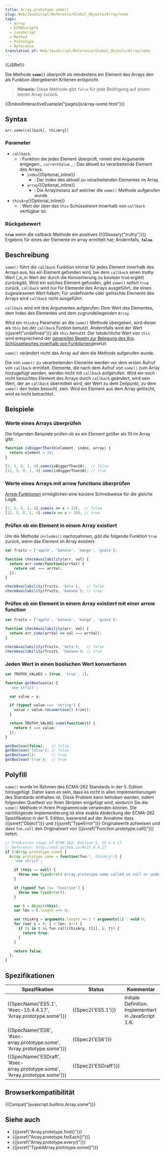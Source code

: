 ```yaml
---
title: Array.prototype.some()
slug: Web/JavaScript/Reference/Global_Objects/Array/some
tags:
  - Array
  - ECMAScript5
  - JavaScript
  - Method
  - Prototype
  - Reference
translation_of: Web/JavaScript/Reference/Global_Objects/Array/some
---
```

{{JSRef}}

Die Methode **`some()`** überprüft ob mindestens ein Element des Arrays den als Funktion übergebenen Kriterien entspricht.

> **Hinweis:** Diese Methode gibt `false` für jede Bedingung auf einem leeren Array zurück.

{{EmbedInteractiveExample("pages/js/array-some.html")}}

## Syntax

    arr.some(callback[, thisArg])

### Parameter

- `callback`
  - : Funktion die jedes Element überprüft, nimmt drei Argumente entgegen:_ `currentValue`
    _ : Das aktuell zu verarbeitende Element des Arrays.
    - `index`{{Optional_inline}}
      - : Der Index des aktuell zu verarbeitenden Elementes im Array.
    - `array`{{Optional_inline}}
      - : Die Arrayinstanz auf welcher die `some()` Methode aufgerufen wurde.
- `thisArg`{{Optional_inline}}
  - : Wert der über das `this` Schüsselwort innerhalb von `callback` verfügbar ist.

### Rückgabewert

**`true`** wenn die callback Methode ein positives ({{Glossary("truthy")}}) Ergebnis für eines der Elemente im array ermittelt hat; Andernfalls, **`false`**.

## Beschreibung

`some()` führt die `callback` Funktion einmal für jedes Element innerhalb des Arrays aus, bis ein Element gefunden wird, bei dem `callback` einen _truthy_ Wert (\_e_in Wert der durch die Konvertierung zu boolean true ergibt) zurückgibt. Wird ein solches Element gefunden, gibt `some()` sofort `true` zurück. `callback` wird nur für Elemente des Arrays ausgeführt, die einen zugewiesenen Wert haben; Für undefinierte oder gelöschte Elemente des Arrays wird `callback` nicht ausgeführt.

`callback` wird mit drei Argumenten aufgerufen: Dem Wert des Elementes, dem Index des Elementes und dem zugrundeliegenden `Array`.

WIrd ein `thisArg` Parameter an die `some()` Methode übergeben, wird dieser als `this` bei der `callback` Funtion benutzt. Andernfalls wird der Wert {{jsxref("undefined")}} als `this` benutzt. Der tatsächliche Wert von `this` wird entsprechend der [generellen Regeln zur Belegung des this Schlüsselwortes innerhalb von Funktionen](/de/docs/Web/JavaScript/Reference/Operators/this)gesetzt.

`some()` verändert nicht das Array auf dem die Methode aufgerufen wurde.

Die von `some()` zu verarbeitenden Elemente werden vor dem ersten Aufruf von `callback` ermittelt. Elemente, die nach dem Aufruf von `some()` zum Array hinzugefügt werden, werden nicht mit `callback` aufgerufen. Wird ein noch nicht besuchtes Element des Arrays durch `callback` geändert, wird sein Wert, der an `callback` übermittelt wird, der Wert zu dem Zeitpunkt, zu dem `some()` den Index besucht, sein. Wird ein Element aus dem Array gelöscht, wird es nicht betrachtet.

## Beispiele

### Werte eines Arrays überprüfen

Die folgenden Beispiele prüfen ob es ein Element größer als 10 im Array gibt.

```js
function isBiggerThan10(element, index, array) {
  return element > 10;
}

[2, 5, 8, 1, 4].some(isBiggerThan10);  // false
[12, 5, 8, 1, 4].some(isBiggerThan10); // true
```

### Werte eines Arrays mit arrow functions überprüfen

[Arrow Funktionen](/de/docs/Web/JavaScript/Reference/Functions/Arrow_functions) ermöglichen eine kürzere Schreibweise für die gleiche Logik.

```js
[2, 5, 8, 1, 4].some(x => x > 10);  // false
[12, 5, 8, 1, 4].some(x => x > 10); // true
```

### Prüfen ob ein Element in einem Array existiert

Um die Methode `includes()` nachzuahmen, gibt die folgende Funktion `true` zurück, wenn das Element im Array existiert:

```js
var fruits = ['apple', 'banana', 'mango', 'guava'];

function checkAvailability(arr, val) {
  return arr.some(function(arrVal) {
    return val === arrVal;
  });
}

checkAvailability(fruits, 'kela');   // false
checkAvailability(fruits, 'banana'); // true
```

### Prüfen ob ein Element in einem Array existiert mit einer arrow function

```js
var fruits = ['apple', 'banana', 'mango', 'guava'];

function checkAvailability(arr, val) {
  return arr.some(arrVal => val === arrVal);
}

checkAvailability(fruits, 'kela');   // false
checkAvailability(fruits, 'banana'); // true
```

### Jeden Wert in einen boolschen Wert konvertieren

```js
var TRUTHY_VALUES = [true, 'true', 1];

function getBoolean(a) {
  'use strict';

  var value = a;

  if (typeof value === 'string') {
    value = value.toLowerCase().trim();
  }

  return TRUTHY_VALUES.some(function(t) {
    return t === value;
  });
}

getBoolean(false);   // false
getBoolean('false'); // false
getBoolean(1);       // true
getBoolean('true');  // true
```

## Polyfill

`some()` wurde im Rahmen des ECMA-262 Standards in der 5. Edition hinzugefügt. Daher kann es sein, dass es nicht in allen Implementierungen des Standards enthalten ist. Diese Problem kann behoben werden, indem folgenden Quelltext vor Ihren Skripten eingefügt wird, wodurch Sie die `some()` Methode in Ihrem Programmcode verwenden können. Die nachfolgende Implementierung ist eine exakte Abdeckung der ECMA-262 Spezifikation in der 5. Edition, basierend auf der Annahme dass {{jsxref("Object")}} und {{jsxref("TypeError")}} Originalwerte aufweisen und dass `fun.call` den Originalwert von {{jsxref("Function.prototype.call()")}} liefert.

```js
// Production steps of ECMA-262, Edition 5, 15.4.4.17
// Reference: http://es5.github.io/#x15.4.4.17
if (!Array.prototype.some) {
  Array.prototype.some = function(fun/*, thisArg*/) {
    'use strict';

    if (this == null) {
      throw new TypeError('Array.prototype.some called on null or undefined');
    }

    if (typeof fun !== 'function') {
      throw new TypeError();
    }

    var t = Object(this);
    var len = t.length >>> 0;

    var thisArg = arguments.length >= 2 ? arguments[1] : void 0;
    for (var i = 0; i < len; i++) {
      if (i in t && fun.call(thisArg, t[i], i, t)) {
        return true;
      }
    }

    return false;
  };
}
```

## Spezifikationen

| Spezifikation                                                                                        | Status                       | Kommentar                                             |
| ---------------------------------------------------------------------------------------------------- | ---------------------------- | ----------------------------------------------------- |
| {{SpecName('ES5.1', '#sec-15.4.4.17', 'Array.prototype.some')}}                 | {{Spec2('ES5.1')}}     | Initiale Definition. Implementiert in JavaScript 1.6. |
| {{SpecName('ES6', '#sec-array.prototype.some', 'Array.prototype.some')}}     | {{Spec2('ES6')}}         |                                                       |
| {{SpecName('ESDraft', '#sec-array.prototype.some', 'Array.prototype.some')}} | {{Spec2('ESDraft')}} |                                                       |

## Browserkompatibilität

{{Compat("javascript.builtins.Array.some")}}

## Siehe auch

- {{jsxref("Array.prototype.find()")}}
- {{jsxref("Array.prototype.forEach()")}}
- {{jsxref("Array.prototype.every()")}}
- {{jsxref("TypedArray.prototype.some()")}}
